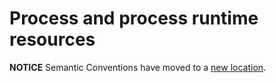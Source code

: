 # Process and process runtime resources

**NOTICE** Semantic Conventions have moved to a
[new location](http://github.com/open-telemetry/semantic-conventions).
